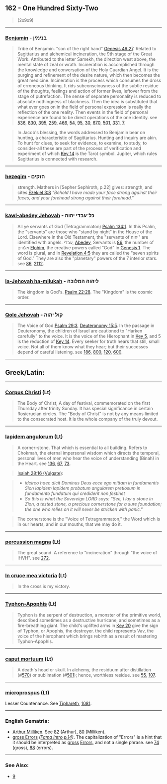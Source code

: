 ## 162 - One Hundred Sixty-Two
> (2x9x9)

---

### [Benjamin](/keys/BNIMIN) - בנימין
> Tribe of Benjamin. "son of the right hand" [Genesis 49:27](http://biblehub.com/genesis/49-27.htm). Related to Sagittarius and alchemical incineration, the 9th stage of the Great Work. Attributed to the letter Samekh, the direction west above, the mental state of zeal or wrath. Incineration is accomplished through the knowledge and conversation of the Holy Guardian Angel. It is the purging and refinement of the desire nature, which then becomes the great medicine. Incineration is the process which consumes the dross of erroneous thinking. It rids subconsciousness of the subtle residue of the thoughts, feelings and action of former lives, leftover from the stage of putrefaction. The sense of separate personality is reduced to absolute nothingness of blackness. Then the idea is substituted that what ever goes on in the field of personal expression is really the reflection of the one reality. Then events in the field of personal experience are found to be direct operations of the one identity. see [536](536), [830](830), [395](395), [259](259), [466](466), [54](54), [95](95), [30](30), [670](670), [501](501), [331](331), [7](7).

> In Jacob's blessing, the words addressed to Benjamin bear on hunting, a characteristic of Sagittarius. Hunting and inquiry are akin. To hunt for clues, to seek for evidence, to examine, to study, to consider-all these are part of the process of verification and experiment of which [Key 14](14) is the Tarot symbol. Jupiter, which rules Sagittarius is connected with research.

---

### [hezeqim](/keys/HZQIM) - הזקים
> strength. Mathers in [Sepher Sephiroth, p.22] gives: strength, and cites [Ezekiel 3:8](http://biblehub.com/ezekiel/3-8.htm) *"Behold I have made your face strong against their faces, and your forehead strong against their forehead."*

---

### [kawl-abedey Jehovah](/keys/KL-OBDI.IHVH) - כל־עבדי יהוה
> All ye servants of God (Tetragrammaton) [Psalm 134:1](http://biblehub.com/psalms/134-1.htm). In this Psalm, the "servants" are those who "stand by night" in the House of the Lord. Elsewhere in the Old Testament, the "servants of יהוה" are identified with angels. עבדי, [Abedey](/keys/OBDI), Servants is [86](86), the number of אלהים [Elohim](/keys/ALHIM), the creative powers called "God" in [Genesis 1](http://biblehub.com/kjv/genesis/1.htm). The word is plural, and in [Revelation 4:5](http://biblehub.com/revelation/4-5.htm) they are called the "seven spirits of God." They are also the "planetary" powers of the 7 interior stars. see [86](86), [2112](2112).

---

### [la-Jehovah ha-milukah](/keys/LIHVH.HMLVKH) - ליהוה המלוכה
> The kingdom is God's. [Psalm 22:28](http://biblehub.com/psalms/22-28.htm). The "Kingdom" is the cosmic order.

---

### [Qole Jehovah](/keys/QVL.IHVH) - קול יהוה
> The Voice of God [Psalm 29:3](http://biblehub.com/psalms/29-3.htm), [Deuteronomy 15:5](http://biblehub.com/deuteronomy/15-5.htm). In the passage in Deuteronomy, the children of Israel are cautioned to "Harken carefully" to the voice. It is the voice of the Hierophant in [Key 5](5), and 5 is the reduction of [Key 14](14). Every seeker for truth hears that still, small voice. Not all of them know what they hear; but their successes depend of careful listening. see [186](186), [800](800), [120](120), [600](600).

---

## Greek/Latin:

---

### [Corpus Christi](/latin?word=Corpus+Christi) (Lt)
> The Body of Christ; A day of festival, commemorated on the first Thursday after trinity Sunday. It has special significance in certain Rosicrucian circles. The "Body of Christ" is not by any means limited to the consecrated host. It is the whole company of the truly devout.

---

### [lapidem angulorum](/latin?word=lapidem+angulorum) (Lt)
> A corner-stone. That which is essential to all building. Refers to Chokmah, the eternal impersonal wisdom which directs the temporal, personal lives of men who hear the voice of understanding (Binah) in the Heart. see [136](136), [67](67), [73](73).

> [Isaiah 28:16 (Vulgate)](https://www.biblestudytools.com/vul/isaiah/28-16.html):

> - *idcirco haec dicit Dominus Deus ecce ego mittam in fundamentis Sion lapidem lapidem probatum angularem pretiosum in fundamento fundatum qui crediderit non festinet*
> - *So this is what the Sovereign LORD says: “See, I lay a stone in Zion, a tested stone, a precious cornerstone for a sure foundation; the one who relies on it will never be stricken with panic."*

> The cornerstone is the "Voice of Tetragrammaton," the Word which is in our hearts, and in our mouths, that we may do it.

---

### [percussion magna](/latin?word=percussion+magna) (Lt)
> The great sound. A reference to "incineration" through "the voice of IHVH". see [272](272).

---

### [In cruce mea victoria](/latin?word=In+cruce+mea+victoria) (Lt)
> In the cross is my victory.

---

### [Typhon-Apophis](/latin?word=Typhon+Apophis) (Lt)
> Typhon is the serpent of destruction, a monster of the primitive world, described sometimes as a destructive hurricane, and sometimes as a fire-breathing giant. The child's uplifted arms in [Key 20](20) give the sign of Typhon, or Apophis, the destroyer. the child represents Vav, the voice of the hierophant which brings rebirth as a result of mastering Typhon-Apophis.

---

### [caput mortuum](/latin?word=caput+mortuum) (Lt)
> A death's head or skull. In alchemy, the residuum after distillation (#[570](570)) or sublimation (#[501](501)); hence, worthless residue. see [55](55), [107](107).

---

### [microprospus](/latin?word=microprospus) (Lt)
Lesser Countenance. See [Tiphareth](/keys/ThPARTh), [1081](1081).

---

### English Gematria:

- [Arthur Milliken](/english?word=Arthur+Milliken). See [82](82) (Arthur), [80](80) (Milliken).
- [gross Errors](/english?word=gross+Errors) *([Fama Intro p.14](https://archive.org/stream/fameconfessionof00vaug#page/n14))*. The capitalization of "Errors" is a hint that it should be interpreted as [gross](/english?word=gross) [Errors](/english?word=Errors), and not a single phrase. see [74](74) (gross), [88](88) (errors).

---

### See Also:

- [9](9)
